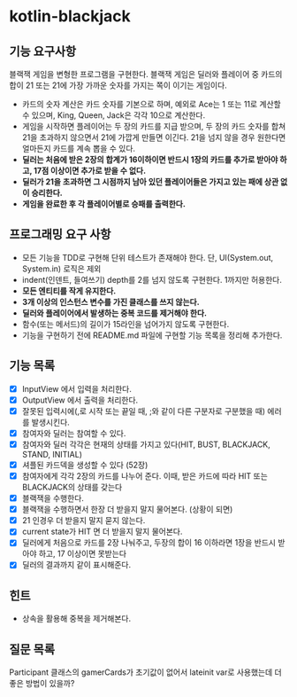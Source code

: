# kotlin-blackjack

## 기능 요구사항
블랙잭 게임을 변형한 프로그램을 구현한다. 블랙잭 게임은 딜러와 플레이어 중 카드의 합이 21 또는 21에 가장 가까운 숫자를 가지는 쪽이 이기는 게임이다.

- 카드의 숫자 계산은 카드 숫자를 기본으로 하며, 예외로 Ace는 1 또는 11로 계산할 수 있으며, King, Queen, Jack은 각각 10으로 계산한다.
- 게임을 시작하면 플레이어는 두 장의 카드를 지급 받으며, 두 장의 카드 숫자를 합쳐 21을 초과하지 않으면서 21에 가깝게 만들면 이긴다. 21을 넘지 않을 경우 원한다면 얼마든지 카드를 계속 뽑을 수 있다.
- **딜러는 처음에 받은 2장의 합계가 16이하이면 반드시 1장의 카드를 추가로 받아야 하고, 17점 이상이면 추가로 받을 수 없다.**
- **딜러가 21을 초과하면 그 시점까지 남아 있던 플레이어들은 가지고 있는 패에 상관 없이 승리한다.**
- **게임을 완료한 후 각 플레이어별로 승패를 출력한다.**


## 프로그래밍 요구 사항
- 모든 기능을 TDD로 구현해 단위 테스트가 존재해야 한다. 단, UI(System.out, System.in) 로직은 제외
- indent(인덴트, 들여쓰기) depth를 2를 넘지 않도록 구현한다. 1까지만 허용한다.
- **모든 엔티티를 작게 유지한다.**
- **3개 이상의 인스턴스 변수를 가진 클래스를 쓰지 않는다.**
- **딜러와 플레이어에서 발생하는 중복 코드를 제거해야 한다.**
- 함수(또는 메서드)의 길이가 15라인을 넘어가지 않도록 구현한다.
- 기능을 구현하기 전에 README.md 파일에 구현할 기능 목록을 정리해 추가한다.

## 기능 목록
- [x] InputView 에서 입력을 처리한다.
- [x] OutputView 에서 출력을 처리한다.
- [x] 잘못된 입력시에(,로 시작 또는 끝일 때, ;와 같이 다른 구분자로 구분했을 때) 에러를 발생시킨다.
- [x] 참여자와 딜러는 참여할 수 있다.
- [x] 참여자와 딜러 각각은 현재의 상태를 가지고 있다(HIT, BUST, BLACKJACK, STAND, INITIAL)
- [x] 셔플된 카드덱을 생성할 수 있다 (52장)
- [x] 참여자에게 각각 2장의 카드를 나누어 준다. 이때, 받은 카드에 따라 HIT 또는 BLACKJACK의 상태를 갖는다
- [x] 블랙잭을 수행한다.
- [x] 블랙잭을 수행하면서 한장 더 받을지 말지 물어본다. (상황이 되면)
- [x] 21 인경우 더 받을지 말지 묻지 않는다.
- [x] current state가 HIT 면 더 받을지 말지 물어본다.
- [x] 딜러에게 처음으로 카드를 2장 나눠주고, 두장의 합이 16 이하라면 1장을 반드시 받아야 하고, 17 이상이면 못받는다
- [x] 딜러의 결과까지 같이 표시해준다.

## 힌트
- 상속을 활용해 중복을 제거해본다.

## 질문 목록
Participant 클래스의 gamerCards가 초기값이 없어서 lateinit var로 사용했는데 더 좋은 방법이 있을까?
